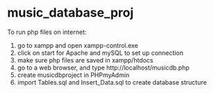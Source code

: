 # music_database_proj

To run php files on internet:
1. go to xampp and open xampp-control.exe
2. click on start for Apache and mySQL to set up connection
3. make sure php files are saved in xampp/htdocs
4. go to a web browser, and type http://localhost/musicdb.php
5. create musicdbproject in PHPmyAdmin
6. import Tables.sql and Insert_Data.sql to create database structure
